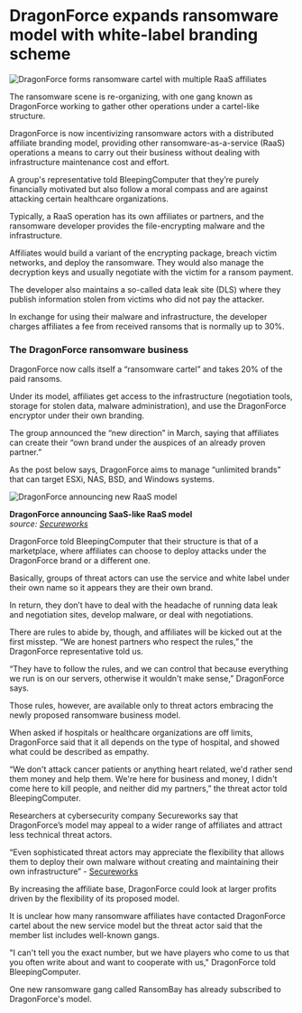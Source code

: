# DragonForce expands ransomware model with white-label branding scheme

![DragonForce forms ransomware cartel with multiple RaaS affiliates](https://www.bleepstatic.com/content/hl-images/2023/06/07/blacksuit-ransomware.jpg)

The ransomware scene is re-organizing, with one gang known as DragonForce working to gather other operations under a cartel-like structure.

DragonForce is now incentivizing ransomware actors with a distributed affiliate branding model, providing other ransomware-as-a-service (RaaS) operations a means to carry out their business without dealing with infrastructure maintenance cost and effort.

A group's representative told BleepingComputer that they’re purely financially motivated but also follow a moral compass and are against attacking certain healthcare organizations.

Typically, a RaaS operation has its own affiliates or partners, and the ransomware developer provides the file-encrypting malware and the infrastructure.

Affiliates would build a variant of the encrypting package, breach victim networks, and deploy the ransomware. They would also manage the decryption keys and usually negotiate with the victim for a ransom payment.

The developer also maintains a so-called data leak site (DLS) where they publish information stolen from victims who did not pay the attacker.

In exchange for using their malware and infrastructure, the developer charges affiliates a fee from received ransoms that is normally up to 30%.

### The DragonForce ransomware business

DragonForce now calls itself a “ransomware cartel” and takes 20% of the paid ransoms.

Under its model, affiliates get access to the infrastructure (negotiation tools, storage for stolen data, malware administration), and use the DragonForce encryptor under their own branding.

The group announced the “new direction” in March, saying that affiliates can create their “own brand under the auspices of an already proven partner.”

As the post below says, DragonForce aims to manage “unlimited brands” that can target ESXi, NAS, BSD, and Windows systems.

![DragonForce announcing new RaaS model](https://www.bleepstatic.com/images/news/u/1100723/DragonForce_new-model.png)

**DragonForce announcing SaaS-like RaaS model**  
_source: [Secureworks](https://www.secureworks.com/blog/ransomware-groups-evolve-affiliate-models)_

DragonForce told BleepingComputer that their structure is that of a marketplace, where affiliates can choose to deploy attacks under the DragonForce brand or a different one.

Basically, groups of threat actors can use the service and white label under their own name so it appears they are their own brand.

In return, they don’t have to deal with the headache of running data leak and negotiation sites, develop malware, or deal with negotiations.

There are rules to abide by, though, and affiliates will be kicked out at the first misstep. “We are honest partners who respect the rules,” the DragonForce representative told us.

“They have to follow the rules, and we can control that because everything we run is on our servers, otherwise it wouldn't make sense,” DragonForce says.

Those rules, however, are available only to threat actors embracing the newly proposed ransomware business model.

When asked if hospitals or healthcare organizations are off limits, DragonForce said that it all depends on the type of hospital, and showed what could be described as empathy.

“We don't attack cancer patients or anything heart related, we'd rather send them money and help them. We're here for business and money, I didn't come here to kill people, and neither did my partners,” the threat actor told BleepingComputer.

Researchers at cybersecurity company Secureworks say that DragonForce’s model may appeal to a wider range of affiliates and attract less technical threat actors.

“Even sophisticated threat actors may appreciate the flexibility that allows them to deploy their own malware without creating and maintaining their own infrastructure” - [Secureworks](https://www.secureworks.com/blog/ransomware-groups-evolve-affiliate-models)

By increasing the affiliate base, DragonForce could look at larger profits driven by the flexibility of its proposed model.

It is unclear how many ransomware affiliates have contacted DragonForce cartel about the new service model but the threat actor said that the member list includes well-known gangs.

"I can't tell you the exact number, but we have players who come to us that you often write about and want to cooperate with us," DragonForce told BleepingComputer.

One new ransomware gang called RansomBay has already subscribed to DragonForce's model.
